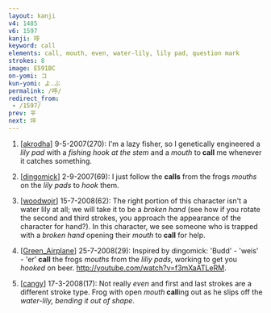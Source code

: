 ```yaml
---
layout: kanji
v4: 1485
v6: 1597
kanji: 呼
keyword: call
elements: call, mouth, even, water-lily, lily pad, question mark
strokes: 8
image: E591BC
on-yomi: コ
kun-yomi: よ.ぶ
permalink: /呼/
redirect_from:
 - /1597/
prev: 平
next: 坪
---
```


1) [<a href="http://kanji.koohii.com/profile/akrodha">akrodha</a>] 9-5-2007(270): I&#039;m a lazy fisher, so I genetically engineered a <em>lily pad</em> with a <em>fishing hook at the stem</em> and a <em>mouth</em> to<strong> call</strong> me whenever it catches something.

2) [<a href="http://kanji.koohii.com/profile/dingomick">dingomick</a>] 2-9-2007(69): I just follow the <strong>calls</strong> from the frogs <em>mouths</em> on the <em>lily pads</em> to <em>hook</em> them.

3) [<a href="http://kanji.koohii.com/profile/woodwojr">woodwojr</a>] 15-7-2008(62): The right portion of this character isn&#039;t a water lily at all; we will take it to be a <em>broken hand</em> (see how if you rotate the second and third strokes, you approach the appearance of the character for hand?). In this character, we see someone who is trapped with a <em>broken hand</em> opening their <em>mouth</em> to<strong> call</strong> for help.

4) [<a href="http://kanji.koohii.com/profile/Green_Airplane">Green_Airplane</a>] 25-7-2008(29): Inspired by dingomick: &#039;Budd&#039; - &#039;weis&#039; - &#039;er&#039;<strong> call</strong> the frogs <em>mouths</em> from the <em>liliy pads</em>, working to get you <em>hooked</em> on beer. <a href="http://youtube.com/watch?v=f3mXaATLeRM">http://youtube.com/watch?v=f3mXaATLeRM</a>.

5) [<a href="http://kanji.koohii.com/profile/cangy">cangy</a>] 17-3-2008(17): Not really <em>even</em> and first and last strokes are a different stroke type. Frog with open <em>mouth</em><strong> call</strong>ing out as he slips off the <em>water-lily, bending it out of shape</em>.

